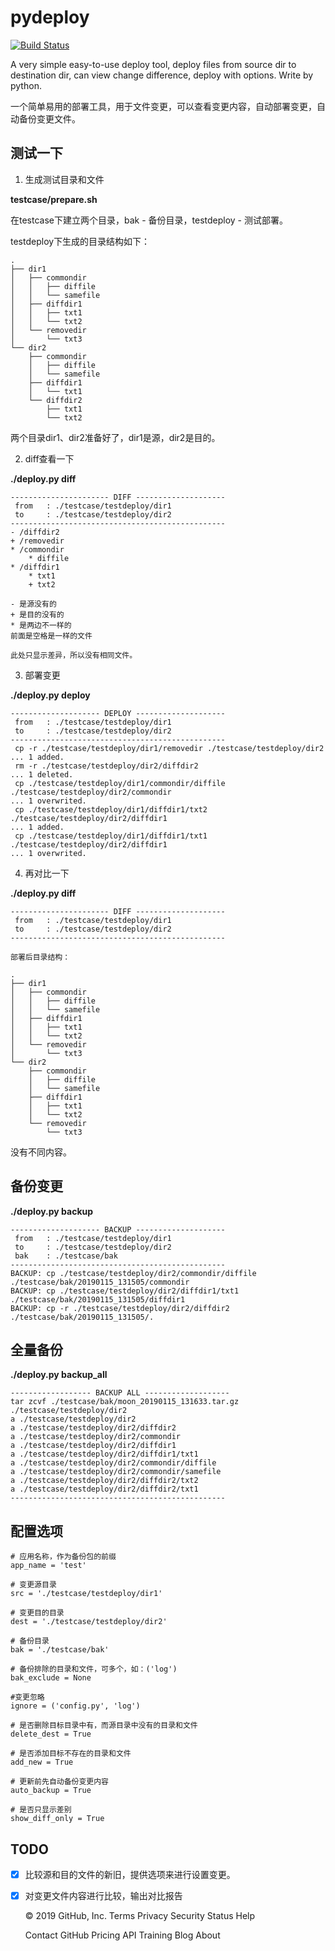 # pydeploy

[![Build Status](https://travis-ci.com/watchingheart/pydeploy.svg?branch=master)](https://travis-ci.com/watchingheart/pydeploy)

A very simple easy-to-use deploy tool, deploy files from source dir to destination dir, can view change difference, deploy with options. Write by python.

一个简单易用的部署工具，用于文件变更，可以查看变更内容，自动部署变更，自动备份变更文件。

## 测试一下

1. 生成测试目录和文件

**testcase/prepare.sh**

在testcase下建立两个目录，bak - 备份目录，testdeploy - 测试部署。

testdeploy下生成的目录结构如下：

    .
    ├── dir1
    │   ├── commondir
    │   │   ├── diffile
    │   │   └── samefile
    │   ├── diffdir1
    │   │   ├── txt1
    │   │   └── txt2
    │   └── removedir
    │       └── txt3
    └── dir2
        ├── commondir
        │   ├── diffile
        │   └── samefile
        ├── diffdir1
        │   └── txt1
        └── diffdir2
            ├── txt1
            └── txt2

两个目录dir1、dir2准备好了，dir1是源，dir2是目的。

2. diff查看一下

**./deploy.py diff**

    ---------------------- DIFF --------------------
     from 	: ./testcase/testdeploy/dir1
     to 	: ./testcase/testdeploy/dir2
    ------------------------------------------------
    - /diffdir2
    + /removedir
    * /commondir
        * diffile
    * /diffdir1
        * txt1
        + txt2
        
    - 是源没有的
    + 是目的没有的
    * 是两边不一样的
    前面是空格是一样的文件
    
    此处只显示差异，所以没有相同文件。
    
        
3. 部署变更

**./deploy.py deploy**

    -------------------- DEPLOY --------------------
     from 	: ./testcase/testdeploy/dir1
     to 	: ./testcase/testdeploy/dir2
    ------------------------------------------------
     cp -r ./testcase/testdeploy/dir1/removedir ./testcase/testdeploy/dir2
    ... 1 added.
     rm -r ./testcase/testdeploy/dir2/diffdir2
    ... 1 deleted.
     cp ./testcase/testdeploy/dir1/commondir/diffile ./testcase/testdeploy/dir2/commondir
    ... 1 overwrited.
     cp ./testcase/testdeploy/dir1/diffdir1/txt2 ./testcase/testdeploy/dir2/diffdir1
    ... 1 added.
     cp ./testcase/testdeploy/dir1/diffdir1/txt1 ./testcase/testdeploy/dir2/diffdir1
    ... 1 overwrited.
    
 4. 再对比一下
 
 **./deploy.py diff**

    ---------------------- DIFF --------------------
     from 	: ./testcase/testdeploy/dir1
     to 	: ./testcase/testdeploy/dir2
    ------------------------------------------------
    
    部署后目录结构：
    
    .
    ├── dir1
    │   ├── commondir
    │   │   ├── diffile
    │   │   └── samefile
    │   ├── diffdir1
    │   │   ├── txt1
    │   │   └── txt2
    │   └── removedir
    │       └── txt3
    └── dir2
        ├── commondir
        │   ├── diffile
        │   └── samefile
        ├── diffdir1
        │   ├── txt1
        │   └── txt2
        └── removedir
            └── txt3

没有不同内容。

## 备份变更

**./deploy.py backup**

    -------------------- BACKUP --------------------
     from 	: ./testcase/testdeploy/dir1
     to 	: ./testcase/testdeploy/dir2
     bak 	: ./testcase/bak
    ------------------------------------------------
    BACKUP: cp ./testcase/testdeploy/dir2/commondir/diffile ./testcase/bak/20190115_131505/commondir
    BACKUP: cp ./testcase/testdeploy/dir2/diffdir1/txt1 ./testcase/bak/20190115_131505/diffdir1
    BACKUP: cp -r ./testcase/testdeploy/dir2/diffdir2 ./testcase/bak/20190115_131505/.

## 全量备份

**./deploy.py backup_all**

    ------------------ BACKUP ALL -------------------
    tar zcvf ./testcase/bak/moon_20190115_131633.tar.gz ./testcase/testdeploy/dir2
    a ./testcase/testdeploy/dir2
    a ./testcase/testdeploy/dir2/diffdir2
    a ./testcase/testdeploy/dir2/commondir
    a ./testcase/testdeploy/dir2/diffdir1
    a ./testcase/testdeploy/dir2/diffdir1/txt1
    a ./testcase/testdeploy/dir2/commondir/diffile
    a ./testcase/testdeploy/dir2/commondir/samefile
    a ./testcase/testdeploy/dir2/diffdir2/txt2
    a ./testcase/testdeploy/dir2/diffdir2/txt1
    ------------------------------------------------

## 配置选项

    # 应用名称，作为备份包的前缀
    app_name = 'test'

    # 变更源目录
    src = './testcase/testdeploy/dir1'
    
    # 变更目的目录
    dest = './testcase/testdeploy/dir2'
    
    # 备份目录
    bak = './testcase/bak'
    
    # 备份排除的目录和文件，可多个，如：('log')
    bak_exclude = None

    #变更忽略
    ignore = ('config.py', 'log')

    # 是否删除目标目录中有，而源目录中没有的目录和文件
    delete_dest = True

    # 是否添加目标不存在的目录和文件
    add_new = True

    # 更新前先自动备份变更内容
    auto_backup = True

    # 是否只显示差别
    show_diff_only = True

## TODO

 - [X] 比较源和目的文件的新旧，提供选项来进行设置变更。

 - [X] 对变更文件内容进行比较，输出对比报告

    © 2019 GitHub, Inc.
    Terms
    Privacy
    Security
    Status
    Help

    Contact GitHub
    Pricing
    API
    Training
    Blog
    About


